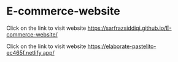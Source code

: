 # E-commerce-website

Click on the link to visit website  https://sarfrazsiddiqi.github.io/E-commerce-website/

Click on the link to visit website  https://elaborate-pastelito-ec465f.netlify.app/

